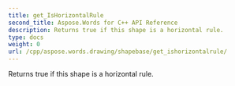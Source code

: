 ```yaml
---
title: get_IsHorizontalRule
second_title: Aspose.Words for C++ API Reference
description: Returns true if this shape is a horizontal rule. 
type: docs
weight: 0
url: /cpp/aspose.words.drawing/shapebase/get_ishorizontalrule/
---
```


Returns true if this shape is a horizontal rule. 

